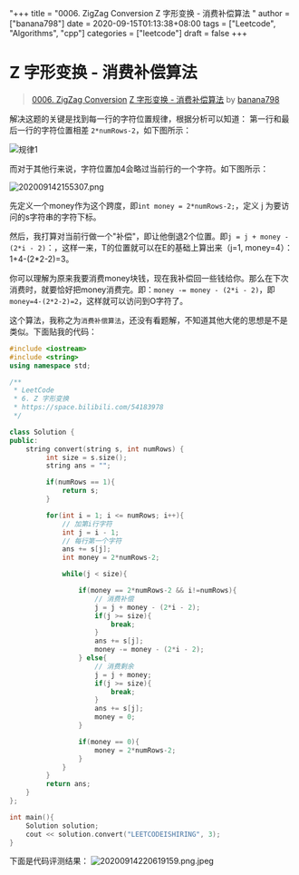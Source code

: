 "+++
title = "0006. ZigZag Conversion Z 字形变换 - 消费补偿算法 "
author = ["banana798"]
date = 2020-09-15T01:13:38+08:00
tags = ["Leetcode", "Algorithms", "cpp"]
categories = ["leetcode"]
draft = false
+++

# Z 字形变换 - 消费补偿算法

> [0006. ZigZag Conversion](https://leetcode-cn.com/problems/zigzag-conversion/)
> [Z 字形变换 - 消费补偿算法](https://leetcode-cn.com/problems/zigzag-conversion/solution/z-zi-xing-bian-huan-xiao-fei-bu-chang-suan-fa-by-b/) by [banana798](https://leetcode-cn.com/u/banana798/)

解决这题的关键是找到每一行的字符位置规律，根据分析可以知道：
第一行和最后一行的字符位置相差 `2*numRows-2`，如下图所示：

![规律1](https://pic.leetcode-cn.com/1600132308-cYeVLD-2020091421520727.png)

而对于其他行来说，字符位置加4会略过当前行的一个字符。如下图所示：

![202009142155307.png](https://pic.leetcode-cn.com/1600132339-CrXwXb-202009142155307.png)

先定义一个money作为这个跨度，即`int money = 2*numRows-2;`，定义 j 为要访问的s字符串的字符下标。

然后，我打算对当前行做一个"补偿"，即让他倒退2个位置。即`j = j + money - (2*i - 2)`：，这样一来，T的位置就可以在E的基础上算出来（j=1, money=4）： 1+4-(2*2-2)=3。

你可以理解为原来我要消费money块钱，现在我补偿回一些钱给你。那么在下次消费时，就要恰好把money消费完。即：`money -= money - (2*i - 2)`，即`money=4-(2*2-2)=2`，这样就可以访问到O字符了。

这个算法，我称之为`消费补偿算法`，还没有看题解，不知道其他大佬的思想是不是类似。下面贴我的代码：

```cpp
#include <iostream>
#include <string>
using namespace std;

/**
 * LeetCode
 * 6. Z 字形变换
 * https://space.bilibili.com/54183978
 */

class Solution {
public:
    string convert(string s, int numRows) {
         int size = s.size();
         string ans = "";

         if(numRows == 1){
             return s;
         }

         for(int i = 1; i <= numRows; i++){
             // 加第i行字符
             int j = i - 1;
             // 每行第一个字符
             ans += s[j];
             int money = 2*numRows-2;

             while(j < size){

                 if(money == 2*numRows-2 && i!=numRows){
                     // 消费补偿
                     j = j + money - (2*i - 2);
                     if(j >= size){
                         break;
                     }
                     ans += s[j];
                     money -= money - (2*i - 2);
                 } else{
                     // 消费剩余
                     j = j + money;
                     if(j >= size){
                         break;
                     }
                     ans += s[j];
                     money = 0;
                 }

                 if(money == 0){
                     money = 2*numRows-2;
                 }
             }
         }
         return ans;
    }
};

int main(){
    Solution solution;
    cout << solution.convert("LEETCODEISHIRING", 3);
}
```
下面是代码评测结果：
![20200914220619159.png.jpeg](https://pic.leetcode-cn.com/1600132386-ZGehfL-20200914220619159.png.jpeg)
